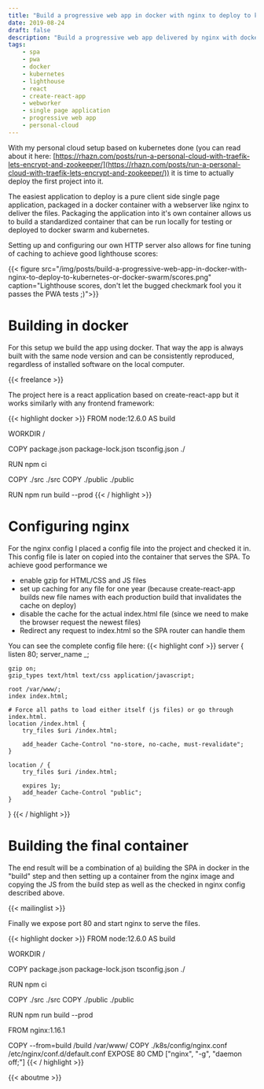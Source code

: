 ```yaml
---
title: "Build a progressive web app in docker with nginx to deploy to kubernetes or docker swarm"
date: 2019-08-24
draft: false
description: "Build a progressive web app delivered by nginx with docker to deploy it to docker swarm or kubernetes."
tags:
    - spa
    - pwa
    - docker
    - kubernetes
    - lighthouse
    - react
    - create-react-app
    - webworker
    - single page application
    - progressive web app
    - personal-cloud
---
```


With my personal cloud setup based on kubernetes done (you can read about it here: [https://rhazn.com/posts/run-a-personal-cloud-with-traefik-lets-encrypt-and-zookeeper/](https://rhazn.com/posts/run-a-personal-cloud-with-traefik-lets-encrypt-and-zookeeper/)) it is time to actually deploy the first project into it. 

The easiest application to deploy is a pure client side single page application, packaged in a docker container with a webserver like nginx to deliver the files. Packaging the application into it's own container allows us to build a standardized container that can be run locally for testing or deployed to docker swarm and kubernetes.

Setting up and configuring our own HTTP server also allows for fine tuning of caching to achieve good lighthouse scores:

{{< figure src="/img/posts/build-a-progressive-web-app-in-docker-with-nginx-to-deploy-to-kubernetes-or-docker-swarm/scores.png" caption="Lighthouse scores, don't let the bugged checkmark fool you it passes the PWA tests ;)">}}

# Building in docker
For this setup we build the app using docker. That way the app is always built with the same node version and can be consistently reproduced, regardless of installed software on the local computer.

{{< freelance >}}

The project here is a react application based on create-react-app but it works similarly with any frontend framework:

{{< highlight docker >}}
FROM node:12.6.0 AS build

WORKDIR /

COPY package.json package-lock.json tsconfig.json ./

RUN npm ci

COPY ./src ./src
COPY ./public ./public

RUN npm run build --prod
{{< / highlight >}}

# Configuring nginx
For the nginx config I placed a config file into the project and checked it in. This config file is later on copied into the container that serves the SPA. To achieve good performance we

- enable gzip for HTML/CSS and JS files
- set up caching for any file for one year (because create-react-app builds new file names with each production build that invalidates the cache on deploy)
- disable the cache for the actual index.html file (since we need to make the browser request the newest files)
- Redirect any request to index.html so the SPA router can handle them

You can see the complete config file here:
{{< highlight conf >}}
server {
    listen 80;
    server_name _;

    gzip on;
    gzip_types text/html text/css application/javascript;

    root /var/www/;
    index index.html;

    # Force all paths to load either itself (js files) or go through index.html.
    location /index.html {
        try_files $uri /index.html;

        add_header Cache-Control "no-store, no-cache, must-revalidate";    
    }

    location / {
        try_files $uri /index.html;

        expires 1y;
        add_header Cache-Control "public";
    }
}
{{< / highlight >}}

# Building the final container
The end result will be a combination of a) building the SPA in  docker in the "build" step and then setting up a container from the nginx image and copying the JS from the build step as well as the checked in nginx config described above.

{{< mailinglist >}}

Finally we expose port 80 and start nginx to serve the files.

{{< highlight docker >}}
FROM node:12.6.0 AS build

WORKDIR /

COPY package.json package-lock.json tsconfig.json ./

RUN npm ci

COPY ./src ./src
COPY ./public ./public

RUN npm run build --prod

FROM nginx:1.16.1

COPY --from=build /build /var/www/
COPY ./k8s/config/nginx.conf /etc/nginx/conf.d/default.conf
EXPOSE 80
CMD ["nginx", "-g", "daemon off;"]
{{< / highlight >}}

{{< aboutme >}}